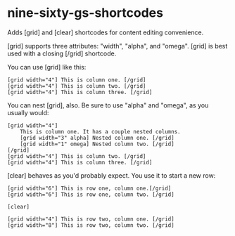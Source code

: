 nine-sixty-gs-shortcodes
========================

Adds [grid] and [clear] shortcodes for content editing convenience.

[grid] supports three attributes: "width", "alpha", and "omega". [grid] is best used with a closing [/grid] shortcode.

You can use [grid] like this:

```
[grid width="4"] This is column one. [/grid]
[grid width="4"] This is column two. [/grid]
[grid width="4"] This is column three. [/grid]
```

You can nest [grid], also. Be sure to use "alpha" and "omega", as you usually would:

```
[grid width="4"]
    This is column one. It has a couple nested columns.
    [grid width="3" alpha] Nested column one. [/grid]
    [grid width="1" omega] Nested column two. [/grid]
[/grid]
[grid width="4"] This is column two. [/grid]
[grid width="4"] This is column three. [/grid]
```

[clear] behaves as you'd probably expect. You use it to start a new row:

```
[grid width="6"] This is row one, column one.[/grid]
[grid width="6"] This is row one, column two. [/grid]

[clear]

[grid width="4"] This is row two, column one. [/grid]
[grid width="8"] This is row two, column two. [/grid]
```